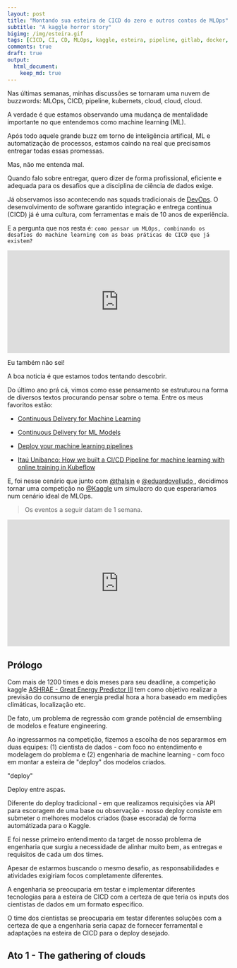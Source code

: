 ```yaml
---
layout: post
title: "Montando sua esteira de CICD do zero e outros contos de MLOps"
subtitle: "A kaggle horror story"
bigimg: /img/esteira.gif
tags: [CICD, CI, CD, MLOps, kaggle, esteira, pipeline, gitlab, docker, aws, s3, lambda, terraform]
comments: true
draft: true
output:
  html_document:
    keep_md: true
---
```


Nas últimas semanas, minhas discussões se tornaram uma nuvem de buzzwords: MLOps, CICD, pipeline, kubernets, cloud, cloud, cloud.

A verdade é que estamos observando uma mudança de mentalidade importante no que entendemos como machine learning (ML).

Após todo aquele grande buzz em torno de inteligência artifical, ML e automatização de processos, estamos caindo na real que precisamos entregar todas essas promessas.

Mas, não me entenda mal.

Quando falo sobre entregar, quero dizer de forma profissional, eficiente e adequada para os desafios que a disciplina de ciência de dados exige.

Já observamos isso acontecendo nas squads tradicionais de [DevOps](https://en.wikipedia.org/wiki/DevOps#History). O desenvolvimento de software garantido integração e entrega continua (CICD) já é uma cultura, com ferramentas e mais de 10 anos de experiência.

E a pergunta que nos resta é: `como pensar um MLOps, combinando os desafios do machine learning com as boas práticas de CICD que já existem?`

<div style="width:100%;height:0;padding-bottom:46%;position:relative;"><iframe src="https://giphy.com/embed/AvAVxpOeUcxgY" width="100%" height="100%" style="position:absolute" frameBorder="0" class="giphy-embed" allowFullScreen></iframe></div><p><a href="https://giphy.com/gifs/question-AvAVxpOeUcxgY"></a></p>

Eu também não sei!

A boa noticia é que estamos todos tentando descobrir.

<script type="text/javascript" src="https://ssl.gstatic.com/trends_nrtr/1982_RC01/embed_loader.js"></script> <script type="text/javascript"> trends.embed.renderExploreWidget("TIMESERIES", {"comparisonItem":[{"keyword":"MLOps","geo":"","time":"today 5-y"}],"category":0,"property":""}, {"exploreQuery":"date=today%205-y&q=MLOps","guestPath":"https://trends.google.com:443/trends/embed/"}); </script>

Do último ano prá cá, vimos como esse pensamento se estruturou na forma de diversos textos procurando pensar sobre o tema. Entre os meus favoritos estão:

- [Continuous Delivery for Machine Learning](https://martinfowler.com/articles/cd4ml.html)

- [Continuous Delivery for ML Models](https://medium.com/onfido-tech/continuous-delivery-for-ml-models-c1f9283aa971)

- [Deploy your machine learning pipelines](https://medium.com/@igorzabukovec/deploy-your-machine-learning-pipelines-28007b985202)

- [Itaú Unibanco: How we built a CI/CD Pipeline for machine learning with online training in Kubeflow](https://cloud.google.com/blog/products/ai-machine-learning/itau-unibanco-how-we-built-a-cicd-pipeline-for-machine-learning-with-online-training-in-kubeflow)

E, foi nesse cenário que junto com [@thalsin](https://www.linkedin.com/in/thales-lima-391372155) e [@eduardovelludo
](https://www.linkedin.com/in/eduardo-prado-a775a5137/), decidimos tornar uma competição no [@Kaggle](https://twitter.com/kaggle) um simulacro do que esperariamos num cenário ideal de MLOps. 

> Os eventos a seguir datam de 1 semana.

<div style="width:100%;height:0;padding-bottom:57%;position:relative;"><iframe src="https://giphy.com/embed/j9djzcMmzg8ow" width="100%" height="100%" style="position:absolute" frameBorder="0" class="giphy-embed" allowFullScreen></iframe></div><p><a href="https://giphy.com/gifs/korea-north-headlines-j9djzcMmzg8ow"></a></p>


## Prólogo 

Com mais de 1200 times e dois meses para seu deadline, a competição kaggle [ASHRAE - Great Energy Predictor III](https://www.kaggle.com/c/ashrae-energy-prediction) tem como objetivo realizar a previsão do consumo de energia predial hora a hora baseado em medições climáticas, localização etc.

De fato, um problema de regressão com grande potêncial de emsembling de modelos e feature engineering.

Ao ingressarmos na competição, fizemos a escolha de nos separarmos em duas equipes: (1) cientista de dados - com foco no entendimento e modelagem do problema e (2) engenharia de machine learning - com foco em montar a esteira de "deploy" dos modelos criados.

"deploy"

Deploy entre aspas. 

Diferente do deploy tradicional - em que realizamos requisições via API para escoragem de uma base ou observação - nosso deploy consiste em submeter o melhores modelos criados (base escorada) de forma automátizada para o Kaggle.

E foi nesse primeiro entendimento da target de nosso problema de engenharia que surgiu a necessidade de alinhar muito bem, as entregas e requisitos de cada um dos times. 

Apesar de estarmos buscando o mesmo desafio, as responsabilidades e atividades exigiriam focos completamente diferentes.

A engenharia se preocuparia em testar e implementar diferentes tecnologias para a esteira de CICD com a certeza de que teria os inputs dos cientistas de dados em um formato especifico.

O time dos cientistas se preocuparia em testar diferentes soluções com a certeza de que a engenharia seria capaz de fornecer ferramental e adaptações na esteira de CICD para o deploy desejado.

## Ato 1 - The gathering of clouds



